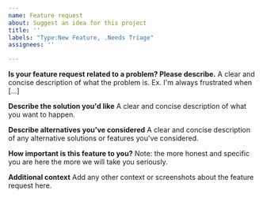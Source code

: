 ```yaml
---
name: Feature request
about: Suggest an idea for this project
title: ''
labels: "Type:New Feature, .Needs Triage"
assignees: ''

---
```


**Is your feature request related to a problem? Please describe.**
A clear and concise description of what the problem is. Ex. I'm always frustrated when [...]

**Describe the solution you'd like**
A clear and concise description of what you want to happen.

**Describe alternatives you've considered**
A clear and concise description of any alternative solutions or features you've considered.

**How important is this feature to you?**
Note: the more honest and specific you are here the more we will take you seriously. 

**Additional context**
Add any other context or screenshots about the feature request here.
